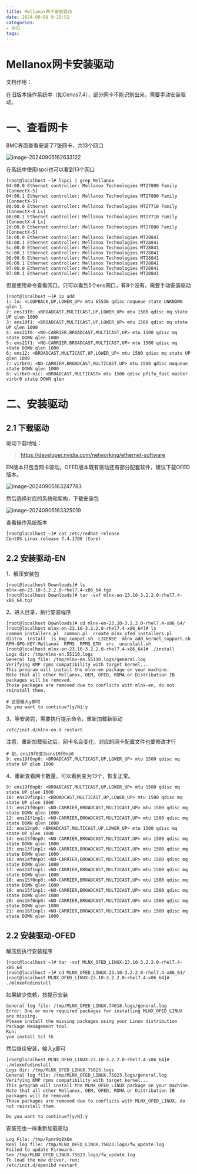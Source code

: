 ```yaml
---
title: Mellanox网卡安装驱动
date: 2024-09-09 9:29:52
categories:
- 杂记
tags:
---
```



# Mellanox网卡安装驱动

文档作用：

​	在旧版本操作系统中（如Cenos7.4），部分网卡不能识别出来，需要手动安装驱动。



# 一、查看网卡

BMC界面查看安装了7张网卡，共13个网口

![image-20240905162633122](D:/gsproj.github.io/source/img/image-20240905162633122.png)

在系统中使用lspci也可以看到13个网口

```shell
[root@localhost ~]# lspci | grep Mellanox
04:00.0 Ethernet controller: Mellanox Technologies MT27800 Family [ConnectX-5]
04:00.1 Ethernet controller: Mellanox Technologies MT27800 Family [ConnectX-5]
08:00.0 Ethernet controller: Mellanox Technologies MT27710 Family [ConnectX-4 Lx]
08:00.1 Ethernet controller: Mellanox Technologies MT27710 Family [ConnectX-4 Lx]
2d:00.0 Ethernet controller: Mellanox Technologies MT27800 Family [ConnectX-5]
5b:00.0 Ethernet controller: Mellanox Technologies MT28841
5b:00.1 Ethernet controller: Mellanox Technologies MT28841
5c:00.0 Ethernet controller: Mellanox Technologies MT28841
5c:00.1 Ethernet controller: Mellanox Technologies MT28841
96:00.0 Ethernet controller: Mellanox Technologies MT28841
96:00.1 Ethernet controller: Mellanox Technologies MT28841
97:00.0 Ethernet controller: Mellanox Technologies MT28841
97:00.1 Ethernet controller: Mellanox Technologies MT28841
```

但是使用命令查看网口，只可以看到5个ens网口，有8个没有，需要手动安装驱动

```shell
[root@localhost ~]# ip add
1: lo: <LOOPBACK,UP,LOWER_UP> mtu 65536 qdisc noqueue state UNKNOWN qlen 1
2: ens19f0: <BROADCAST,MULTICAST,UP,LOWER_UP> mtu 1500 qdisc mq state UP qlen 1000
3: ens19f1: <BROADCAST,MULTICAST,UP,LOWER_UP> mtu 1500 qdisc mq state UP qlen 1000
4: ens21f0: <NO-CARRIER,BROADCAST,MULTICAST,UP> mtu 1500 qdisc mq state DOWN qlen 1000
5: ens21f1: <NO-CARRIER,BROADCAST,MULTICAST,UP> mtu 1500 qdisc mq state DOWN qlen 1000
6: ens12: <BROADCAST,MULTICAST,UP,LOWER_UP> mtu 1500 qdisc mq state UP qlen 1000
7: virbr0: <NO-CARRIER,BROADCAST,MULTICAST,UP> mtu 1500 qdisc noqueue state DOWN qlen 1000
8: virbr0-nic: <BROADCAST,MULTICAST> mtu 1500 qdisc pfifo_fast master virbr0 state DOWN qlen 
```



# 二、安装驱动

## 2.1 下载驱动

驱动下载地址：

>https://developer.nvidia.com/networking/ethernet-software

EN版本只包含网卡驱动，OFED版本既有驱动还有部分配套软件，建议下载OFED版本。

![image-20240905163247783](D:/gsproj.github.io/source/img/image-20240905163247783.png)

然后选择对应的系统和架构，下载安装包

![image-20240905163325019](D:/gsproj.github.io/source/img/image-20240905163325019.png)

查看操作系统版本

```shell
[root@localhost ~]# cat /etc/redhat-release 
CentOS Linux release 7.4.1708 (Core) 
```

## 2.2 安装驱动-EN

1、解压安装包

```shell
[root@localhost Downloads]# ls
mlnx-en-23.10-3.2.2.0-rhel7.4-x86_64.tgz
[root@localhost Downloads]# tar -vxf mlnx-en-23.10-3.2.2.0-rhel7.4-x86_64.tgz 
```

2、进入目录，执行安装程序

```shell
[root@localhost Downloads]# cd mlnx-en-23.10-3.2.2.0-rhel7.4-x86_64/
[root@localhost mlnx-en-23.10-3.2.2.0-rhel7.4-x86_64]# ls
common_installers.pl  common.pl  create_mlnx_ofed_installers.pl  distro  install  is_kmp_compat.sh  LICENSE  mlnx_add_kernel_support.sh  RPM-GPG-KEY-Mellanox  RPMS  RPMS_ETH  src  uninstall.sh
[root@localhost mlnx-en-23.10-3.2.2.0-rhel7.4-x86_64]# ./install 
Logs dir: /tmp/mlnx-en.55110.logs
General log file: /tmp/mlnx-en.55110.logs/general.log
Verifying KMP rpms compatibility with target kernel...
This program will install the mlnx-en package on your machine.
Note that all other Mellanox, OEM, OFED, RDMA or Distribution IB packages will be removed.
Those packages are removed due to conflicts with mlnx-en, do not reinstall them.

# 这里输入y即可
Do you want to continue?[y/N]:y
```

3、等安装完，需要执行提示命令，重新加载新驱动

```shell
/etc/init.d/mlnx-en.d restart
```

注意，重新加载驱动后，网卡名会变化，对应的网卡配置文件也要修改才行

```shell
# 如，ens19f0变为ens19f0np0
9: ens19f0np0: <BROADCAST,MULTICAST,UP,LOWER_UP> mtu 1500 qdisc mq state UP qlen 1000
```

4、重新查看网卡数量，可以看到变为13个，恢复正常。

```shell
9: ens19f0np0: <BROADCAST,MULTICAST,UP,LOWER_UP> mtu 1500 qdisc mq state UP qlen 1000
10: ens19f1np1: <BROADCAST,MULTICAST,UP,LOWER_UP> mtu 1500 qdisc mq state UP qlen 1000
11: ens21f0np0: <NO-CARRIER,BROADCAST,MULTICAST,UP> mtu 1500 qdisc mq state DOWN qlen 1000
12: ens21f1np1: <NO-CARRIER,BROADCAST,MULTICAST,UP> mtu 1500 qdisc mq state DOWN qlen 1000
13: ens12np0: <BROADCAST,MULTICAST,UP,LOWER_UP> mtu 1500 qdisc mq state UP qlen 1000
14: ens13f0np0: <NO-CARRIER,BROADCAST,MULTICAST,UP> mtu 1500 qdisc mq state DOWN qlen 1000
15: ens13f1np1: <NO-CARRIER,BROADCAST,MULTICAST,UP> mtu 1500 qdisc mq state DOWN qlen 1000
16: ens14f0np0: <NO-CARRIER,BROADCAST,MULTICAST,UP> mtu 1500 qdisc mq state DOWN qlen 1000
17: ens14f1np1: <NO-CARRIER,BROADCAST,MULTICAST,UP> mtu 1500 qdisc mq state DOWN qlen 1000
18: ens15f0np0: <NO-CARRIER,BROADCAST,MULTICAST,UP> mtu 1500 qdisc mq state DOWN qlen 1000
19: ens15f1np1: <NO-CARRIER,BROADCAST,MULTICAST,UP> mtu 1500 qdisc mq state DOWN qlen 1000
20: ens16f0np0: <NO-CARRIER,BROADCAST,MULTICAST,UP> mtu 1500 qdisc mq state DOWN qlen 1000
21: ens16f1np1: <NO-CARRIER,BROADCAST,MULTICAST,UP> mtu 1500 qdisc mq state DOWN qlen 1000
```



## 2.2 安装驱动-OFED

解压后执行安装程序

```shell
[root@localhost ~]# tar -vxf MLNX_OFED_LINUX-23.10-3.2.2.0-rhel7.4-x86_64
[root@localhost ~]# cd MLNX_OFED_LINUX-23.10-3.2.2.0-rhel7.4-x86_64/ 
[root@localhost MLNX_OFED_LINUX-23.10-3.2.2.0-rhel7.4-x86_64]# ./mlnxofedinstall
```

如果缺少依赖，按提示安装

```shell
General log file: /tmp/MLNX_OFED_LINUX.74618.logs/general.log
Error: One or more required packages for installing MLNX_OFED_LINUX are missing.
Please install the missing packages using your Linux distribution Package Management tool.
Run:
yum install tcl tk
```

然后继续安装，输入y即可

```shell
[root@localhost MLNX_OFED_LINUX-23.10-3.2.2.0-rhel7.4-x86_64]# ./mlnxofedinstall 
Logs dir: /tmp/MLNX_OFED_LINUX.75823.logs
General log file: /tmp/MLNX_OFED_LINUX.75823.logs/general.log
Verifying KMP rpms compatibility with target kernel...
This program will install the MLNX_OFED_LINUX package on your machine.
Note that all other Mellanox, OEM, OFED, RDMA or Distribution IB packages will be removed.
Those packages are removed due to conflicts with MLNX_OFED_LINUX, do not reinstall them.

Do you want to continue?[y/N]:y
```

安装完也一样重新加载驱动

```shell
Log File: /tmp/Fpnr9q8X6m
Real log file: /tmp/MLNX_OFED_LINUX.75823.logs/fw_update.log
Failed to update Firmware.
See /tmp/MLNX_OFED_LINUX.75823.logs/fw_update.log
To load the new driver, run:
/etc/init.d/openibd restart
```



